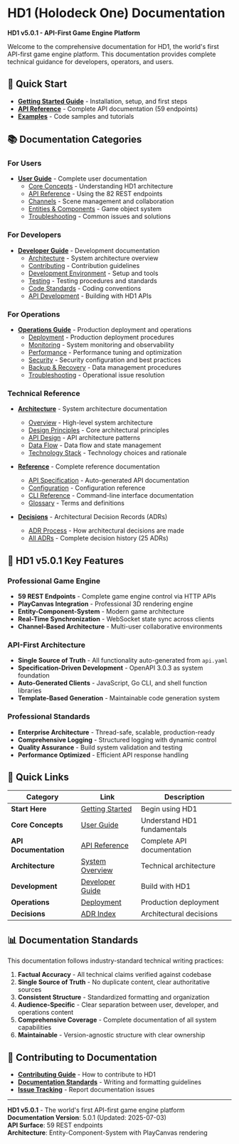 # HD1 (Holodeck One) Documentation

**HD1 v5.0.1 - API-First Game Engine Platform**

Welcome to the comprehensive documentation for HD1, the world's first API-first game engine platform. This documentation provides complete technical guidance for developers, operators, and users.

## 🚀 **Quick Start**

- **[Getting Started Guide](getting-started/README.md)** - Installation, setup, and first steps
- **[API Reference](reference/api-specification.md)** - Complete API documentation (59 endpoints)
- **[Examples](getting-started/examples/)** - Code samples and tutorials

## 📚 **Documentation Categories**

### **For Users**
- **[User Guide](user-guide/README.md)** - Complete user documentation
  - [Core Concepts](user-guide/concepts.md) - Understanding HD1 architecture
  - [API Reference](user-guide/api-reference.md) - Using the 82 REST endpoints
  - [Channels](user-guide/channels.md) - Scene management and collaboration
  - [Entities & Components](user-guide/entities-components.md) - Game object system
  - [Troubleshooting](user-guide/troubleshooting.md) - Common issues and solutions

### **For Developers**
- **[Developer Guide](developer-guide/README.md)** - Development documentation
  - [Architecture](developer-guide/architecture.md) - System architecture overview
  - [Contributing](developer-guide/contributing.md) - Contribution guidelines
  - [Development Environment](developer-guide/development-environment.md) - Setup and tools
  - [Testing](developer-guide/testing.md) - Testing procedures and standards
  - [Code Standards](developer-guide/code-standards.md) - Coding conventions
  - [API Development](developer-guide/api-development.md) - Building with HD1 APIs

### **For Operations**
- **[Operations Guide](operations/README.md)** - Production deployment and operations
  - [Deployment](operations/deployment.md) - Production deployment procedures
  - [Monitoring](operations/monitoring.md) - System monitoring and observability
  - [Performance](operations/performance.md) - Performance tuning and optimization
  - [Security](operations/security.md) - Security configuration and best practices
  - [Backup & Recovery](operations/backup-recovery.md) - Data management procedures
  - [Troubleshooting](operations/troubleshooting.md) - Operational issue resolution

### **Technical Reference**
- **[Architecture](architecture/README.md)** - System architecture documentation
  - [Overview](architecture/overview.md) - High-level system architecture
  - [Design Principles](architecture/design-principles.md) - Core architectural principles
  - [API Design](architecture/api-design.md) - API architecture patterns
  - [Data Flow](architecture/data-flow.md) - Data flow and state management
  - [Technology Stack](architecture/technology-stack.md) - Technology choices and rationale

- **[Reference](reference/README.md)** - Complete reference documentation
  - [API Specification](reference/api-specification.md) - Auto-generated API documentation
  - [Configuration](reference/configuration.md) - Configuration reference
  - [CLI Reference](reference/cli-reference.md) - Command-line interface documentation
  - [Glossary](reference/glossary.md) - Terms and definitions

- **[Decisions](decisions/README.md)** - Architectural Decision Records (ADRs)
  - [ADR Process](decisions/README.md#adr-process) - How architectural decisions are made
  - [All ADRs](decisions/adr/) - Complete decision history (25 ADRs)

## 🎯 **HD1 v5.0.1 Key Features**

### **Professional Game Engine**
- **59 REST Endpoints** - Complete game engine control via HTTP APIs
- **PlayCanvas Integration** - Professional 3D rendering engine
- **Entity-Component-System** - Modern game architecture
- **Real-Time Synchronization** - WebSocket state sync across clients
- **Channel-Based Architecture** - Multi-user collaborative environments

### **API-First Architecture**
- **Single Source of Truth** - All functionality auto-generated from `api.yaml`
- **Specification-Driven Development** - OpenAPI 3.0.3 as system foundation
- **Auto-Generated Clients** - JavaScript, Go CLI, and shell function libraries
- **Template-Based Generation** - Maintainable code generation system

### **Professional Standards**
- **Enterprise Architecture** - Thread-safe, scalable, production-ready
- **Comprehensive Logging** - Structured logging with dynamic control
- **Quality Assurance** - Build system validation and testing
- **Performance Optimized** - Efficient API response handling

## 🔗 **Quick Links**

| Category | Link | Description |
|----------|------|-------------|
| **Start Here** | [Getting Started](getting-started/README.md) | Begin using HD1 |
| **Core Concepts** | [User Guide](user-guide/concepts.md) | Understand HD1 fundamentals |
| **API Documentation** | [API Reference](reference/api-specification.md) | Complete API documentation |
| **Architecture** | [System Overview](architecture/overview.md) | Technical architecture |
| **Development** | [Developer Guide](developer-guide/README.md) | Build with HD1 |
| **Operations** | [Deployment](operations/deployment.md) | Production deployment |
| **Decisions** | [ADR Index](decisions/README.md) | Architectural decisions |

## 📊 **Documentation Standards**

This documentation follows industry-standard technical writing practices:

1. **Factual Accuracy** - All technical claims verified against codebase
2. **Single Source of Truth** - No duplicate content, clear authoritative sources
3. **Consistent Structure** - Standardized formatting and organization
4. **Audience-Specific** - Clear separation between user, developer, and operations content
5. **Comprehensive Coverage** - Complete documentation of all system capabilities
6. **Maintainable** - Version-agnostic structure with clear ownership

## 🤝 **Contributing to Documentation**

- **[Contributing Guide](developer-guide/contributing.md)** - How to contribute to HD1
- **[Documentation Standards](developer-guide/code-standards.md#documentation)** - Writing and formatting guidelines
- **[Issue Tracking](https://github.com/hd1/issues)** - Report documentation issues

---

**HD1 v5.0.1** - The world's first API-first game engine platform  
**Documentation Version**: 5.0.1 (Updated: 2025-07-03)  
**API Surface**: 59 REST endpoints  
**Architecture**: Entity-Component-System with PlayCanvas rendering